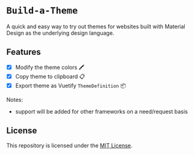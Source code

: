 # `Build-a-Theme`

A quick and easy way to try out themes for websites built with Material Design as the underlying design language.

## Features

- [x] Modify the theme colors 🖍️
- [x] Copy theme to clipboard 📋
- [x] Export theme as Vuetify `ThemeDefinition` 📦

Notes:

- support will be added for other frameworks on a need/request basis

## License

This repository is licensed under the [MIT License](LICENSE).
